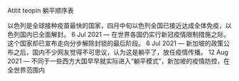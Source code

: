 Atitit teopin  躺平顺序表

以色列是全球接种疫苗最快的国家，四月中旬以色列全国已接近达成全体免疫，以色列国内已全面解封。
6 Jul 2021 — 在世界各国仍实行新冠疫情限制措施之际，这个国家却已宣布走向分步解除封锁的最后阶段。
6 Jul 2021 — 新加坡的政策公布之后，国内不少网友觉得不可思议，认为这是躺平了，放任疫情传播。
12 Aug 2021 — 不同于一些西方大国早早就实际进入“躺平模式”，新加坡的疫情防控，在全世界范围内
